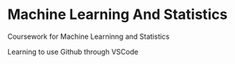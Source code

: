 # Machine Learning And Statistics

Coursework for Machine Learninng and Statistics

Learning to use Github through VSCode